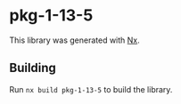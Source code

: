 # pkg-1-13-5

This library was generated with [Nx](https://nx.dev).

## Building

Run `nx build pkg-1-13-5` to build the library.
